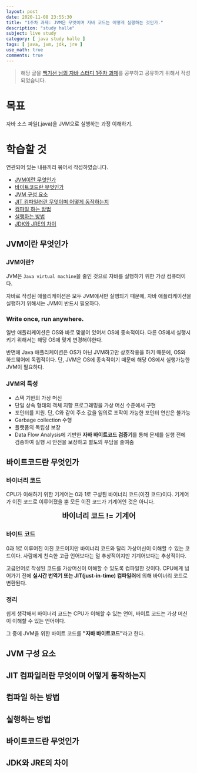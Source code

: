 ```yaml
---
layout: post
date: 2020-11-08 23:55:30
title: "1주차 과제: JVM은 무엇이며 자바 코드는 어떻게 실행하는 것인가."
description: "study halle"
subject: live study
category: [ java study halle ]
tags: [ java, jvm, jdk, jre ]
use_math: true
comments: true
---
```


> 해당 글을 [백기선 님의 자바 스터디 1주차 과제](https://github.com/whiteship/live-study/issues/1)를 공부하고 공유하기 위해서 작성되었습니다.

# 목표

자바 소스 파일(.java)을 JVM으로 실행하는 과정 이해하기.

# 학습할 것

연관되어 있는 내용끼리 묶어서 작성하였습니다.

+ [JVM이란 무엇인가](#jvm이란-무엇인가)
+ [바이트코드란 무엇인가](#바이트코드란-무엇인가)
&nbsp;
+ [JVM 구성 요소](#jvm-구성-요소)
+ [JIT 컴파일러란 무엇이며 어떻게 동작하는지](#jit-컴파일러란-무엇이며-어떻게-동작하는지)
&nbsp;
+ [컴파일 하는 방법](#컴파일-하는-방법)
+ [실행하는 방법](#실행하는-방법)
+ [JDK와 JRE의 차이](#jdk와-jre의-차이)

## JVM이란 무엇인가

### JVM이란?

JVM은 `Java virtual machine`을 줄인 것으로 자바를 실행하기 위한 가상 컴퓨터이다.

자바로 작성된 애플리케이션은 모두 JVM에서만 실행되기 때문에, 자바 애플리케이션을 실행하기 위해서는 JVM이 반드시 필요하다.

### Write once, run anywhere.

일반 애플리케이션은 OS와 바로 맞붙어 있어서 OS에 종속적이다. 다른 OS에서 실행시키기 위해서는 해당 OS에 맞게 변경해야한다.

반면에 Java 애플리케이션은 OS가 아닌 JVM하고만 상호작용을 하기 때문에, OS와 하드웨어에 독립적이다. 단, JVM은 OS에 종속적이기 때문에 해당 OS에서 실행가능한 JVM이 필요하다.

### JVM의 특성

+ 스택 기반의 가상 머신
+ 단일 상속 형태의 객체 지향 프로그래밍을 가상 머신 수준에서 구현
+ 포인터를 지원. 단, C와 같이 주소 값을 임의로 조작이 가능한 포인터 연산은 불가능
+ Garbage collection 수행
+ 플랫폼의 독립성 보장
+ Data Flow Analysis에 기반한 <b>자바 바이트코드 검증기</b>를 통해 문제를 실행 전에 검증하여 실행 시 안전을 보장하고 별도의 부담을 줄여줌

## 바이트코드란 무엇인가

### 바이너리 코드

CPU가 이해하기 위한 기계어는 0과 1로 구성된 바이너리 코드(이진 코드)이다. 기계어가 이진 코드로 이루어졌을 뿐 모든 이진 코드가 기계어인 것은 아니다.

<center style="font-size:20px;"><b>바이너리 코드 != 기계어</b></center>

### 바이트 코드

0과 1로 이루어진 이진 코드이지만 바이너리 코드와 달리 가상머신이 이해할 수 있는 코드이다. 사람에게 친숙한 고급 언어보다는 덜 추상적이지만 기계어보다는 추상적이다.

고급언어로 작성된 코드를 가상머신이 이해할 수 있도록 컴파일한 것이다. CPU에게 넘어가기 전에 <b>실시간 번역기 또는 JIT(just-in-time) 컴파일러</b>에 의해 바이너리 코드로 변환된다.

### 정리

쉽게 생각해서 바이너리 코드는 CPU가 이해할 수 있는 언어, 바이트 코드는 가상 머신이 이해할 수 있는 언어이다.

그 중에 JVM을 위한 바이트 코드를 <b>"자바 바이트코드"</b>라고 한다.

## JVM 구성 요소






## JIT 컴파일러란 무엇이며 어떻게 동작하는지







## 컴파일 하는 방법





## 실행하는 방법





## 바이트코드란 무엇인가


## JDK와 JRE의 차이

